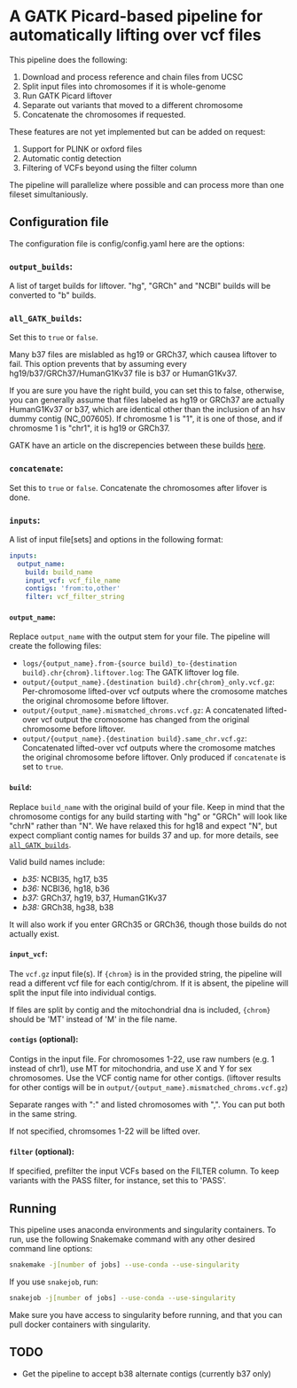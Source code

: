 # A GATK Picard-based pipeline for automatically lifting over vcf files

This pipeline does the following:

1.  Download and process reference and chain files from UCSC
2.  Split input files into chromosomes if it is whole-genome
3.  Run GATK Picard liftover
4.  Separate out variants that moved to a different chromosome
5.  Concatenate the chromosomes if requested.

These features are not yet implemented but can be added on request:

1.  Support for PLINK or oxford files
2.  Automatic contig detection
3.  Filtering of VCFs beyond using the filter column

The pipeline will parallelize where possible and can process more than one fileset simultaniously.

## Configuration file

The configuration file is config/config.yaml here are the options:

### `output_builds`:

A list of target builds for liftover. "hg", "GRCh" and "NCBI" builds will be converted to "b" builds.

### `all_GATK_builds`:

Set this to `true` or `false`.

Many b37 files are mislabled as hg19 or GRCh37, which causea liftover to fail. This option prevents that by assuming every hg19/b37/GRCh37/HumanG1Kv37 file is b37 or HumanG1Kv37.

If you are sure you have the right build, you can set this to false, otherwise, you can generally assume that files labeled as hg19 or GRCh37 are actually HumanG1Kv37 or b37, which are identical other than the inclusion of an hsv dummy contig (NC_007605). If chromosme 1 is "1", it is one of those, and if chromosme 1 is "chr1", it is hg19 or GRCh37.

GATK have an article on the discrepencies between these builds [here](https://gatk.broadinstitute.org/hc/en-us/articles/360035890711-GRCh37-hg19-b37-humanG1Kv37-Human-Reference-Discrepancies).

### `concatenate`:

Set this to `true` or `false`. Concatenate the chromosomes after lifover is done.

### `inputs`:

A list of input file\[sets\] and options in the following format:

```yaml
inputs:
  output_name:
    build: build_name
    input_vcf: vcf_file_name
    contigs: 'from:to,other'
    filter: vcf_filter_string
```

#### `output_name`:

Replace `output_name` with the output stem for your file. The pipeline will create the following files:

*   `logs/{output_name}.from-{source build)_to-{destination build}.chr{chrom}.liftover.log`: The GATK liftover log file.
*   `output/{output_name}.{destination build}.chr{chrom}_only.vcf.gz`: Per-chromosome lifted-over vcf outputs where the cromosome matches the original chromosome before liftover.
*   `output/{output_name}.mismatched_chroms.vcf.gz`: A concatenated lifted-over vcf output the cromosome has changed from the original chromosome before liftover.
*   `output/{output_name}.{destination build}.same_chr.vcf.gz`: Concatenated lifted-over vcf outputs where the cromosome matches the original chromosome before liftover. Only produced if `concatenate` is set to `true`.

#### `build`:

Replace `build_name` with the original build of your file. Keep in mind that the chromosome contigs for any build starting with "hg" or "GRCh" will look like "chrN" rather than "N". We have relaxed this for hg18 and expect "N", but expect compliant contig names for builds 37 and up. for more details, see [`all_GATK_builds`](###`all_GATK_builds`:).

Valid build names include:
*   *b35:* NCBI35, hg17, b35
*   *b36:* NCBI36, hg18, b36
*   *b37:* GRCh37, hg19, b37, HumanG1Kv37
*   *b38:* GRCh38, hg38, b38

It will also work if you enter GRCh35 or GRCh36, though those builds do not actually exist.

#### `input_vcf`:

The `vcf.gz` input file(s). If `{chrom}` is in the provided string, the pipeline will read a different vcf file for each contig/chrom. If it is absent, the pipeline will split the input file into individual contigs.

If files are split by contig and the mitochondrial dna is included, `{chrom}` should be 'MT' instead of 'M' in the file name.

#### `contigs` (optional):

Contigs in the input file. For chromosomes 1-22, use raw numbers (e.g. 1 instead of chr1), use MT for mitochondria, and use X and Y for sex chromosomes. Use the VCF contig name for other contigs. (liftover results for other contigs will be in `output/{output_name}.mismatched_chroms.vcf.gz`)

Separate ranges with ":" and listed chromosomes with ",". You can put both in the same string.

If not specified, chromsomes 1-22 will be lifted over.

#### `filter` (optional):

If specified, prefilter the input VCFs based on the FILTER column. To keep variants with the PASS filter, for instance, set this to 'PASS'.

## Running

This pipeline uses anaconda environments and singularity containers. To run, use the following Snakemake command with any other desired command line options:

```bash
snakemake -j[number of jobs] --use-conda --use-singularity
```

If you use `snakejob`, run:

```bash
snakejob -j[number of jobs] --use-conda --use-singularity
```

Make sure you have access to singularity before running, and that you can pull docker containers with singularity.

## TODO

*   Get the pipeline to accept b38 alternate contigs (currently b37 only)
